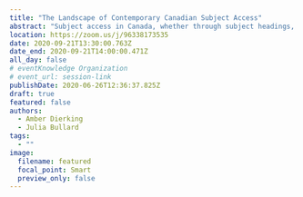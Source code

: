 ```yaml
---
title: "The Landscape of Contemporary Canadian Subject Access"
abstract: "Subject access in Canada, whether through subject headings, classification, thesauri or other structures, is dominated by systems originally created in the United States. Building on a 2019 literature review that identified current subject access systems and developing projects in the Canadian context, this paper will explore the patterns of divergence and convergence between systems and across borders. As subject access systems from the United States do not meet all the needs of Canadian scholarship, next steps include considering how these gaps and distortions impact Canadian scholarship and what institutions in Canada are doing to create systems consistent with their values."
location: https://zoom.us/j/96338173535
date: 2020-09-21T13:30:00.763Z
date_end: 2020-09-21T14:00:00.471Z
all_day: false
# eventKnowledge Organization
# event_url: session-link
publishDate: 2020-06-26T12:36:37.825Z
draft: true
featured: false
authors:
  - Amber Dierking
  - Julia Bullard
tags:
  - ""
image:
  filename: featured
  focal_point: Smart
  preview_only: false
---
```

